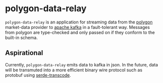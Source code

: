 # polygon-data-relay
`polygon-data-relay` is an application for streaming data from the [polygon](https://polygon.io/) market-data provider to [apache kafka](https://kafka.apache.org/) in a fault-tolerant way. Messages from polygon are type-checked and only passed on if they conform to the built-in schema.

## Aspirational
Currently, `polygon-data-relay` emits data to kafka in json. In the future, data will be transmuted into a more efficient binary wire protocol such as protobuf using [serde-transcode](https://serde.rs/transcode.html).
